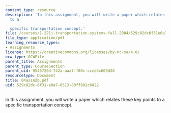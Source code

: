 ```yaml
---
content_type: resource
description: 'In this assignment, you will write a paper which relates these key points
  to a

  specific transportation concept.'
file: /courses/1-221j-transportation-systems-fall-2004/529c82dc6f31e0a7051380ff982c6822_04assn2b.pdf
file_type: application/pdf
learning_resource_types:
- Assignments
license: https://creativecommons.org/licenses/by-nc-sa/4.0/
ocw_type: OCWFile
parent_title: Assignments
parent_type: CourseSection
parent_uid: 9545726d-742a-aaa7-f80c-ccce3c609d28
resourcetype: Document
title: 04assn2b.pdf
uid: 529c82dc-6f31-e0a7-0513-80ff982c6822
---
```

In this assignment, you will write a paper which relates these key points to a
specific transportation concept.
